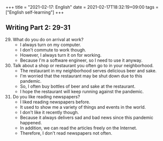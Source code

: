 +++
title =  "2021-02-17: English"
date = 2021-02-17T18:32:19+09:00
tags = ["English self-learning"]
+++

## Writing Part 2: 29-31

29. What do you do on arrival at work?
    - I always turn on my computer.
    - I don't commute to work though.
    - However, I always turn it on for working.
    - Because I'm a software engineer, so I need to use it anyway.
30. Talk about a shop or restaurant you often go to in your neighborhood.
    - The restaurant in my neighborhood serves delicious beer and sake.
    - I'm worried that the restaurant may be shut down due to this pandemic.
    - So, I often buy bottles of beer and sake at the restaurant.
    - I hope the restaurant will keep running against the pandemic.
31. Do you like reading newspapers?
    - I liked reading newspapers before.
    - It used to show me a variety of things and events in the world.
    - I don't like it recently though.
    - Because it always delivers sad and bad news since this pandemic happened.
    - In addition, we can read the articles freely on the Internet.
    - Therefore, I don't read newspapers not often.

